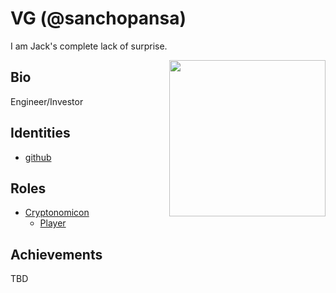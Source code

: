 # VG (@sanchopansa)

I am Jack's complete lack of surprise.

<img align="right" width="250" src="avatar.png">

## Bio

Engineer/Investor

## Identities
* [github](https://github.com/sanchopansa)

## Roles
* [Cryptonomicon](https://cryptotechguru.github.io/Cryptonomicon/)
  * [Player](https://cryptotechguru.github.io/Cryptonomicon/Roles/Player)
  
## Achievements
TBD
